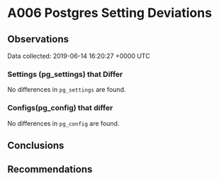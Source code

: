 # A006 Postgres Setting Deviations #

## Observations ##
Data collected: 2019-06-14 16:20:27 +0000 UTC  

### Settings (pg_settings) that Differ ###

No differences in `pg_settings` are found.

### Configs(pg_config) that differ ###

No differences in `pg_config` are found.



## Conclusions ##


## Recommendations ##

